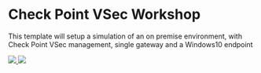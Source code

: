 # Check Point VSec Workshop

This template will setup a simulation of an on premise environment, with Check Point VSec management, single gateway and a Windows10 endpoint

<a href="https://portal.azure.com/#create/Microsoft.Template/uri/https%3A%2F%2Fraw.githubusercontent.com%2Fnavalev%2Fcheckpoint-workshop%2Fmaster%2Fazuredeploy.json" target="_blank">
    <img src="http://azuredeploy.net/deploybutton.png"/>
</a>
<a href="http://armviz.io/#/?load=https%3A%2F%2Fraw.githubusercontent.com%2Fnavalev%2Fcheckpoint-workshop%2Fmaster%2Fazuredeploy.json" target="_blank">
    <img src="http://armviz.io/visualizebutton.png"/>
</a>
